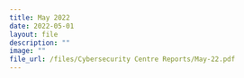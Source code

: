 ```yaml
---
title: May 2022
date: 2022-05-01
layout: file
description: ""
image: ""
file_url: /files/Cybersecurity Centre Reports/May-22.pdf
---
```

